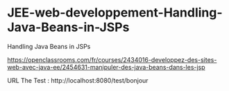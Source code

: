 # JEE-web-developpement-Handling-Java-Beans-in-JSPs
Handling Java Beans in JSPs

https://openclassrooms.com/fr/courses/2434016-developpez-des-sites-web-avec-java-ee/2454631-manipuler-des-java-beans-dans-les-jsp


URL The Test :  http://localhost:8080/test/bonjour

